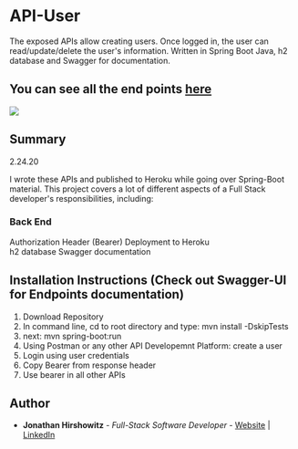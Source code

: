 # API-User

The exposed APIs allow creating users. Once logged in, the user can read/update/delete the user's information. Written in Spring Boot Java, h2 database and Swagger for documentation.

## You can see all the end points [here](https://yw-api-user-and-address.herokuapp.com/api/swagger-ui.html)

<image src="assets/user_apis_snapshot.png">

## Summary
2.24.20

I wrote these APIs and published to Heroku while going over Spring-Boot material.
This project covers a lot of different aspects of a Full Stack developer's responsibilities, including:

### Back End
Authorization Header (Bearer)
Deployment to Heroku  
h2 database 
Swagger documentation  
  
##  Installation Instructions (Check out Swagger-UI for Endpoints documentation)

1. Download Repository  
2. In command line, cd to root directory and type: mvn install -DskipTests  
3. next: mvn spring-boot:run  
4. Using Postman or any other API Developemnt Platform: create a user  
5. Login using user credentials  
6. Copy Bearer from response header  
7. Use bearer in all other APIs  


## Author

* **Jonathan Hirshowitz** - *Full-Stack Software Developer* - [Website](https://jonathan-hirshowitz-portfolio.firebaseapp.com/) | [LinkedIn](https://www.linkedin.com/in/jonathan-hirshowitz/)
